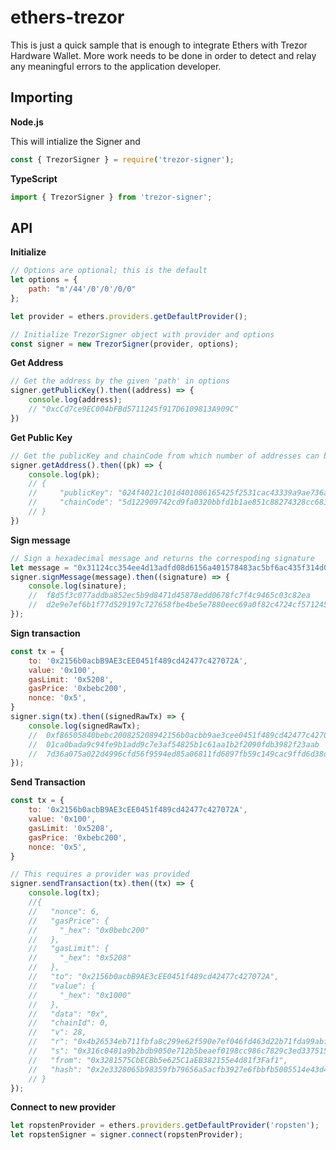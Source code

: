 ethers-trezor
=============

This is just a quick sample that is enough to integrate Ethers with Trezor Hardware Wallet. 
More work needs to be done in order to detect and relay any meaningful errors to the application developer.

Importing
---------

**Node.js**

This will intialize the Signer and 

```javascript
const { TrezorSigner } = require('trezor-signer');
```

**TypeScript**

```javascript
import { TrezorSigner } from 'trezor-signer';
```

API
---

**Initialize**
```javascript
// Options are optional; this is the default
let options = {
    path: "m'/44'/0'/0'/0/0"
};

let provider = ethers.providers.getDefaultProvider();

// Initialize TrezorSigner object with provider and options
const signer = new TrezorSigner(provider, options);
```

**Get Address**
```javascript
// Get the address by the given 'path' in options
signer.getPublicKey().then((address) => {
    console.log(address);
    // "0xcCd7ce9EC004bFBd5711245f917D6109813A909C"
})
```

**Get Public Key**
```javascript
// Get the publicKey and chainCode from which number of addresses can be extracted.
signer.getAddress().then((pk) => {
    console.log(pk);
    // {
    //     "publicKey": "024f4021c101d401086165425f2531cac43339a9ae736a9b84a5f3a1e50181d07d",
    //     "chainCode": "5d122909742cd9fa0320bbfd1b1ae851c88274328cc68390c956635ad7305e06"
    // }
})
```

**Sign message**
```javascript
// Sign a hexadecimal message and returns the correspoding signature
let message = "0x31124cc354ee4d13adfd08d6156a401578483ac5bf6ac435f314d0c95523d534"
signer.signMessage(message).then((signature) => {
    console.log(sinature);
    //  f8d5f3c077addba852ec5b9d8471d45878edd0678fc7f4c9465c03c82ea
    //  d2e9e7ef6b1f77d529197c727658fbe4be5e7880eec69a0f82c4724cf5712450f1ca91c
});
```

**Sign transaction**
```javascript
const tx = {
    to: '0x2156b0acbB9AE3cEE0451f489cd42477c427072A',
    value: '0x100',
    gasLimit: '0x5208',
    gasPrice: '0xbebc200',
    nonce: '0x5',
}
signer.sign(tx).then((signedRawTx) => {
    console.log(signedRawTx);
    //  0xf86505840bebc200825208942156b0acbb9ae3cee0451f489cd42477c427072a8201008
    //  01ca0bada9c94fe9b1add9c7e3af54825b1c61aa1b2f2090fdb3982f23aab
    //  7d36a075a022d4996cfd56f9594ed85a06811fd6897fb59c149cac9ffd6d38d08510cf48e2
});
```

**Send Transaction**
```javascript
const tx = {
    to: '0x2156b0acbB9AE3cEE0451f489cd42477c427072A',
    value: '0x100',
    gasLimit: '0x5208',
    gasPrice: '0xbebc200',
    nonce: '0x5',
}

// This requires a provider was provided
signer.sendTransaction(tx).then((tx) => {
    console.log(tx);
    //{
    //   "nonce": 6,
    //   "gasPrice": {
    //     "_hex": "0x0bebc200"
    //   },
    //   "gasLimit": {
    //     "_hex": "0x5208"
    //   },
    //   "to": "0x2156b0acbB9AE3cEE0451f489cd42477c427072A",
    //   "value": {
    //     "_hex": "0x1000"
    //   },
    //   "data": "0x",
    //   "chainId": 0,
    //   "v": 28,
    //   "r": "0x4b26534eb711fbfa8c299e62f590e7ef046fd463d22b71fda99abf6198108b2a",
    //   "s": "0x316c0401a9b2bdb9050e712b5beaef0198cc986c7829c3ed337515fe4f0dc558",
    //   "from": "0x3281575CbECBb5e625C1aEB382155e4d81f3Faf1",
    //   "hash": "0x2e3328065b98359fb79656a5acfb3927e6fbbfb5005514e43d46668324f2d580"
    // }
});
```

**Connect to new provider**
```javascript
let ropstenProvider = ethers.providers.getDefaultProvider('ropsten');
let ropstenSigner = signer.connect(ropstenProvider);
```